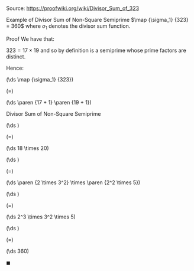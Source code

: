 # 

Source: https://proofwiki.org/wiki/Divisor_Sum_of_323

Example of Divisor Sum of Non-Square Semiprime
$\map {\sigma_1} {323} = 360$
where $\sigma_1$ denotes the divisor sum function.


Proof
We have that:

$323 = 17 \times 19$
and so by definition is a semiprime whose prime factors are distinct.

Hence:














\(\ds \map {\sigma_1} {323}\)

\(=\)







\(\ds \paren {17 + 1} \paren {19 + 1}\)





Divisor Sum of Non-Square Semiprime














\(\ds \)

\(=\)







\(\ds 18 \times 20\)




















\(\ds \)

\(=\)







\(\ds \paren {2 \times 3^2} \times \paren {2^2 \times 5}\)




















\(\ds \)

\(=\)







\(\ds 2^3 \times 3^2 \times 5\)




















\(\ds \)

\(=\)







\(\ds 360\)









$\blacksquare$





